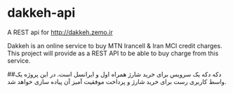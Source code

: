 # dakkeh-api
A REST api for http://dakkeh.zemo.ir

Dakkeh is an online service to buy MTN Irancell & Iran MCI credit charges. This project will provide as a REST API to be able to buy charge from this service. 

##دکه
دکه یک سرویس برای خرید شارژ همراه اول و ایرانسل است. در این پروژه یک واسط کاربری رست برای خرید شارژ و  پرداخت موفقیت آمیز آن پیاده سازی خواهد شد. 
